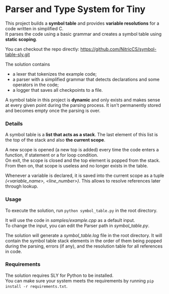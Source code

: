 # Parser and Type System for Tiny
This project builds a **symbol table** and provides **variable resolutions** for a code written in simplified C.\
It parses the code using a basic grammar and creates a symbol table using **static scoping**.

You can checkout the repo directly: https://github.com/NitricCS/symbol-table-sly.git

The solution contains
* a lexer that tokenizes the example code;
* a parser with a simplified grammar that detects declarations and some operators in the code;
* a logger that saves all checkpoints to a file.

A symbol table in this project is **dynamic** and only exists and makes sense at every given point during the parsing process. It isn't permanently stored and becomes empty once the parsing is over.

### Details
A symbol table is a **list that acts as a stack**. The last element of this list is the top of the stack and also **the current scope**.

A new scope is opened (a new top is added) every time the code enters a function, if statement or a for loop condition.\
On exit, the scope is closed and the top element is popped from the stack. From then on, that scope is useless and no longer exists in the table.

Whenever a variable is declared, it is saved into the current scope as a tuple _(<variable_name>, <line_number>)_. This allows to resolve references later through lookup.

### Usage
To execute the solution, run ``python symbol_table.py`` in the root directory.

It will use the code in _samples/example.cpp_ as a default input.\
To change the input, you can edit the Parser path in _symbol_table.py_.

The solution will generate a _symbol_table.log_ file in the root directory. It will contain the symbol table stack elements in the order of them being popped during the parsing, errors (if any), and the resolution table for all references in code.

### Requirements
The solution requires SLY for Python to be installed.\
You can make sure your system meets the requirements by running ``pip install -r requirements.txt``.
